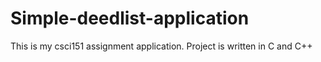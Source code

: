 # Simple-deedlist-application
This is my csci151 assignment application. Project is written in C and C++
